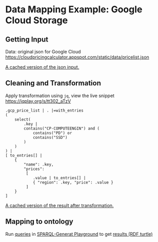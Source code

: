 # Data Mapping Example: Google Cloud Storage
## Getting Input
Data: original json for Google Cloud
https://cloudpricingcalculator.appspot.com/static/data/pricelist.json

[A cached version of the json input.](../data/pricelist.json)

## Cleaning and Transformation
Apply transformation using `jq`, view the live snippet https://jqplay.org/s/tt302_aTzV
```
.gcp_price_list | . |=with_entries
( 
    select(
        .key |
        contains("CP-COMPUTEENGIN") and (
            contains("PD") or
            contains("SSD")
        ) 
    )
) | 
[ to_entries[] | 
    {
        "name": .key,
        "prices": 
         [ 
            .value | to_entries[] |
            { "region": .key, "price": .value }
         ] 
    } 
]
```
[A cached version of the result after transformation.](../jq/gcloud/storage.json)

## Mapping to ontology
Run [queries](../sparql-generate/gcloud/storage.rqg)
in [SPARQL-Generat Playground](https://ci.mines-stetienne.fr/sparql-generate/playground.html)
to get [results (RDF turtle)](../sparql-generate/result/gcloud/storage.ttl)
